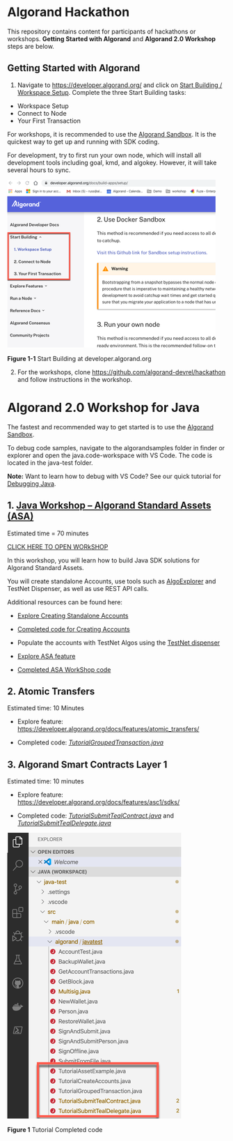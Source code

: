  # Algorand Hackathon

This repository contains content for participants of hackathons or workshops. **Getting Started with Algorand** and **Algorand 2.0 Workshop** steps are below.


## Getting Started with Algorand


1. Navigate to https://developer.algorand.org/ and click on [Start Building / Workspace Setup](https://developer.algorand.org/docs/build-apps/setup/). Complete the three Start Building tasks: 

* Workspace Setup 
* Connect to Node 
* Your First Transaction 

For workshops, it is recommended to use the [Algorand  Sandbox](https://github.com/algorand/sandbox). It is the quickest way to get up and running with SDK coding.

For development, try to first run your own node, which will install all development tools including goal, kmd, and algokey. However, it will take several hours to sync. 

 

![Dev  portal](/imgs/Hackathon-00.png)

**Figure 1-1** Start Building at developer.algorand.org

2.	For the workshops, clone https://github.com/algorand-devrel/hackathon and follow instructions in the workshop.


# Algorand 2.0 Workshop for Java

The fastest and recommended way to get started is to use the [Algorand Sandbox](https://github.com/algorand/sandbox). 

To debug code samples, navigate to the algorandsamples folder in finder or explorer and open the java.code-workspace with VS Code. The code is located in the java-test folder. 

**Note:** Want to learn how to debug with VS Code? See our quick tutorial for [Debugging Java](https://github.com/algorand-devrel/hackathon/blob/master/VSCode/Java/vscode.md).

## 1. [Java Workshop – Algorand Standard Assets (ASA)](https://github.com/algorand-devrel/hackathon/blob/master/Tutorials/Java/ASA.md)

Estimated time = 70 minutes

[CLICK HERE TO OPEN WORkSHOP](https://github.com/algorand-devrel/hackathon/blob/master/Tutorials/Java/ASA.md)

In this workshop, you will learn how to build Java SDK solutions for Algorand Standard Assets. 

You will create standalone Accounts, use tools such as [AlgoExplorer](https://algoexplorer.io/) and TestNet Dispenser, as well as use REST API calls.

Additional resources can be found here:

* [Explore Creating Standalone Accounts](https://developer.algorand.org/docs/features/accounts/create/#standalone)

* [Completed code for Creating Accounts](https://github.com/algorand-devrel/hackathon/blob/master/algorandsamples/java-test/src/main/java/com/algorand/javatest/TutorialCreateAccounts.java)

* Populate the accounts with TestNet Algos using the [TestNet dispenser](https://bank.testnet.algorand.network/)

* [Explore ASA feature](https://developer.algorand.org/docs/features/asa/)

* [Completed ASA WorkShop code](https://github.com/algorand-devrel/hackathon/blob/master/algorandsamples/java-test/src/main/java/com/algorand/javatest/TutorialAssetExample.java)

## 2. Atomic Transfers

Estimated time: 10 Minutes

* Explore feature: https://developer.algorand.org/docs/features/atomic_transfers/

* Completed code: [_TutorialGroupedTransaction.java_](https://github.com/algorand-devrel/hackathon/blob/master/algorandsamples/java-test/src/main/java/com/algorand/javatest/TutorialGroupedTransaction.java)

## 3. Algorand Smart Contracts Layer 1

Estimated time: 10 minutes

* Explore feature: https://developer.algorand.org/docs/features/asc1/sdks/

* Completed code: [_TutorialSubmitTealContract.java_](https://github.com/algorand-devrel/hackathon/blob/master/algorandsamples/java-test/src/main/java/com/algorand/javatest/TutorialSubmitTealContract.java) and [_TutorialSubmitTealDelegate.java_](https://github.com/algorand-devrel/hackathon/blob/master/algorandsamples/java-test/src/main/java/com/algorand/javatest/TutorialSubmitTealDelegate.java)

![Dev  portal](/imgs/Hackathon-01.png)

**Figure 1** Tutorial Completed code




